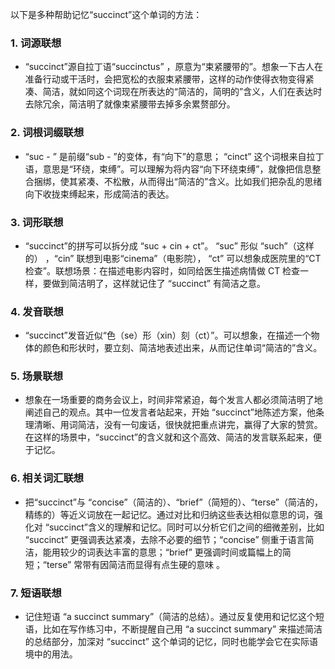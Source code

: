 以下是多种帮助记忆“succinct”这个单词的方法：

### 1. 词源联想
 - “succinct”源自拉丁语“succinctus” ，原意为“束紧腰带的”。想象一下古人在准备行动或干活时，会把宽松的衣服束紧腰带，这样的动作使得衣物变得紧凑、简洁，就如同这个词现在所表达的“简洁的，简明的”含义，人们在表达时去除冗余，简洁明了就像束紧腰带去掉多余累赘部分。

### 2. 词根词缀联想
 - “suc - ” 是前缀“sub - ”的变体，有“向下”的意思； “cinct” 这个词根来自拉丁语，意思是“环绕，束缚”。可以理解为将内容“向下环绕束缚”，就像把信息整合捆绑，使其紧凑、不松散，从而得出“简洁的”含义。比如我们把杂乱的思绪向下收拢束缚起来，形成简洁的表达。

### 3. 词形联想
 - “succinct”的拼写可以拆分成 “suc + cin + ct”。 “suc” 形似 “such”（这样的） ，“cin” 联想到电影“cinema”（电影院）， “ct” 可以想象成医院里的“CT 检查”。联想场景：在描述电影内容时，如同给医生描述病情做 CT 检查一样，要做到简洁明了，这样就记住了 “succinct” 有简洁之意。

### 4. 发音联想
 - “succinct”发音近似“色（se）形（xin）刻（ct）”。可以想象，在描述一个物体的颜色和形状时，要立刻、简洁地表述出来，从而记住单词“简洁的”含义。

### 5. 场景联想
 - 想象在一场重要的商务会议上，时间非常紧迫，每个发言人都必须简洁明了地阐述自己的观点。其中一位发言者站起来，开始 “succinct”地陈述方案，他条理清晰、用词简洁，没有一句废话，很快就把重点讲完，赢得了大家的赞赏。在这样的场景中，“succinct”的含义就和这个高效、简洁的发言联系起来，便于记忆。

### 6. 相关词汇联想
 - 把“succinct”与 “concise”（简洁的）、“brief”（简短的）、“terse”（简洁的，精练的）等近义词放在一起记忆。通过对比和归纳这些表达相似意思的词，强化对 “succinct”含义的理解和记忆。同时可以分析它们之间的细微差别，比如 “succinct” 更强调表达紧凑，去除不必要的细节；“concise” 侧重于语言简洁，能用较少的词表达丰富的意思；“brief” 更强调时间或篇幅上的简短；“terse” 常带有因简洁而显得有点生硬的意味 。

### 7. 短语联想
 - 记住短语 “a succinct summary”（简洁的总结）。通过反复使用和记忆这个短语，比如在写作练习中，不断提醒自己用 “a succinct summary” 来描述简洁的总结部分，加深对 “succinct” 这个单词的记忆，同时也能学会它在实际语境中的用法。 